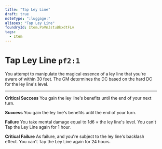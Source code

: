 ```yaml
---
title: "Tap Ley Line"
draft: true
noteType: ":luggage:"
aliases: "Tap Ley Line"
foundryId: Item.PoVnJstuBkxdtFLv
tags:
  - Item
---
```


# Tap Ley Line `pf2:1`

You attempt to manipulate the magical essence of a ley line that you're aware of within 30 feet. The GM determines the DC based on the hard DC for the ley line's level.

* * *

**Critical Success** You gain the ley line's benefits until the end of your next turn.

**Success** You gain the ley line's benefits until the end of your turn.

**Failure** You take mental damage equal to 1d6 × the ley line's level. You can't Tap the Ley Line again for 1 hour.

**Critical Failure** As failure, and you're subject to the ley line's backlash effect. You can't Tap the Ley Line again for 24 hours.
